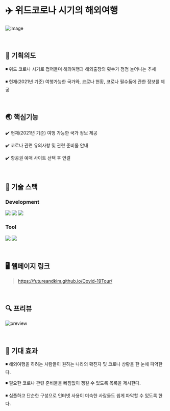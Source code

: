 # ✈️ 위드코로나 시기의 해외여행
![image](https://github.com/FutureandKim/Covid-19Tour/assets/95979743/c1cd5ad5-3cde-409a-99f1-7e352f82b2fd)

<br>

## 📌 기획의도
◾ 위드 코로나 시기로 접어들며 해외여행과 해외출장의 횟수가 점점 늘어나는 추세

◾ 현재(2021년 기준) 여행가능한 국가와, 코로나 현황, 코로나 필수품에 관한 정보를 제공

<br>

## 🌏 핵심기능
✔️ 현재(2021년 기준) 여행 가능한 국가 정보 제공
    
✔️ 코로나 관련 유의사항 및 관련 준비물 안내

✔️ 항공권 예매 사이트 선택 후 연결

<br>

## 📣 기술 스택
### Development
<img src="https://img.shields.io/badge/html5-E34F26?style=for-the-badge&logo=html5&logoColor=white"> <img src="https://img.shields.io/badge/CSS3-1572B6?style=for-the-badge&logo=css3&logoColor=white"> <img src="https://img.shields.io/badge/javascript-F7DF1E?style=for-the-badge&logo=javascript&logoColor=black">
### Tool
<img src="https://img.shields.io/badge/visual studio code-007ACC?style=for-the-badge&logo=visualstudiocode&logoColor=white"> <img src="https://img.shields.io/badge/github-181717?style=for-the-badge&logo=github&logoColor=white">

<br>

## 🖥️ 웹페이지 링크
> https://futureandkim.github.io/Covid-19Tour/

<br>

## 🔍 프리뷰
![preview](https://github.com/FutureandKim/Covid-19Tour/assets/95979743/85698832-8e66-40a4-a3e8-920c8947d812)
        
<br>

## 🌟 기대 효과
◾ 해외여행을 하려는 사람들이 원하는 나라의 확진자 및 코로나 상황을 한 눈에 파악한다.

◾ 필요한 코로나 관련 준비물을 빠짐없이 챙길 수 있도록 목록을 제시한다.

◾ 심플하고 단순한 구성으로 인터넷 사용이 미숙한 사람들도 쉽게 파악할 수 있도록 한다.

<br>


